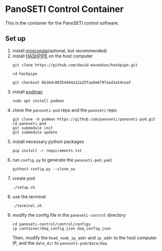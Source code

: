 # PanoSETI Control Container
This is the container for the PanoSETI control software.

## Set up
1. install [miniconda](https://www.anaconda.com/docs/getting-started/miniconda/install#linux-terminal-installer)(optional, but recommended) 
2. install [HASHPIPE](https://casper.astro.berkeley.edu/wiki/HASHPIPE) on the host computer
    ```
    git clone https://github.com/david-macmahon/hashpipe.git
    ```
    ```
    cd hashpipe
    ```
    ```
    git checkout 6b16dc80354d44a12a25faa8e6797aad3a54ceaf
    ```
3. install [podman](https://podman.io)
    ```
    sudo apt install podman
    ```
4. clone the `panoseti-pod` repo and the `panoseti` repo
    ```
    git clone -b podman https://github.com/panoseti/panoseti-pod.git
    cd panoseti-pod
    git submodule init
    git submodule update
    ```
5. install necessary python packages
    ```
    pip install -r requirements.txt
    ```
6. run `config.py` to generate the `panoseti-pod.yaml`
    ```
    python3 config.py --clone_sw
    ```
7. create pod
    ```
    ./setup.sh
    ```
8. use the terminal
    ```
    ./terminal.sh
    ```
9.  modify the config file in the `panoseti-control` directory
    ```
    cd panoseti-control/control/configs
    cp container/daq_config.json daq_config.json
    ```
    Then, modify the `head_node_ip_addr` and `ip_addr` to the host computer IP, and the `data_dir` to `panoseti-pod/data/daq`
